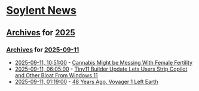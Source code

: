 # [Soylent News](../../../README.md)

## [Archives](../../index.md) for [2025](../index.md)

### [Archives](../../index.md) for [2025-09-11](index.md)

* [2025-09-11, 10:51:00](https://soylentnews.org/article.pl?sid=25/09/10/0619236&from=rss) - [Cannabis Might be Messing With Female Fertility](https://soylentnews.org/article.pl?sid=25/09/10/0619236&from=rss)
* [2025-09-11, 06:05:00](https://soylentnews.org/article.pl?sid=25/09/10/0436239&from=rss) - [Tiny11 Builder Update Lets Users Strip Copilot and Other Bloat From Windows 11](https://soylentnews.org/article.pl?sid=25/09/10/0436239&from=rss)
* [2025-09-11, 01:19:00](https://soylentnews.org/article.pl?sid=25/09/10/0431231&from=rss) - [48 Years Ago, Voyager 1 Left Earth](https://soylentnews.org/article.pl?sid=25/09/10/0431231&from=rss)
